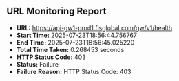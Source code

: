 ## URL Monitoring Report

- **URL:** https://api-gw1-prod1.fisglobal.com/gw/v1/health
- **Start Time:** 2025-07-23T18:56:44.756767
- **End Time:** 2025-07-23T18:56:45.025220
- **Total Time Taken:** 0.268453 seconds
- **HTTP Status Code:** 403
- **Status:** Failure
- **Failure Reason:** HTTP Status Code: 403
